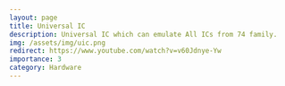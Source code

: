 ```yaml
---
layout: page
title: Universal IC
description: Universal IC which can emulate All ICs from 74 family.
img: /assets/img/uic.png
redirect: https://www.youtube.com/watch?v=v60Jdnye-Yw
importance: 3
category: Hardware
---
```


